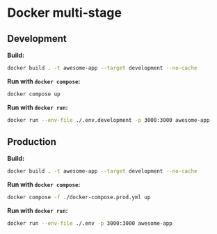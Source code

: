 # Docker multi-stage

## Development

**Build:**

```bash
docker build . -t awesome-app --target development --no-cache
```

**Run with `docker compose`:**

```bash
docker compose up
```

**Run with `docker run`:**

```bash
docker run --env-file ./.env.development -p 3000:3000 awesome-app
```

## Production

**Build:**

```bash
docker build . -t awesome-app --target development --no-cache
```

**Run with `docker compose`:**

```bash
docker compose -f ./docker-compose.prod.yml up
```

**Run with `docker run`:**

```bash
docker run --env-file ./.env -p 3000:3000 awesome-app
```

